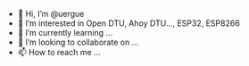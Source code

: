 - 👋 Hi, I’m @uergue
- 👀 I’m interested in Open DTU, Ahoy DTU..., ESP32, ESP8266
- 🌱 I’m currently learning ...
- 💞️ I’m looking to collaborate on ...
- 📫 How to reach me ...

<!---
uergue/uergue is a ✨ special ✨ repository because its `README.md` (this file) appears on your GitHub profile.
You can click the Preview link to take a look at your changes.
--->
